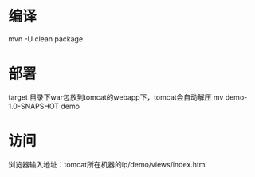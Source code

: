 

编译
============
mvn -U clean package


部署
============
target 目录下war包放到tomcat的webapp下，tomcat会自动解压
mv demo-1.0-SNAPSHOT demo


访问
============
浏览器输入地址：tomcat所在机器的ip/demo/views/index.html

